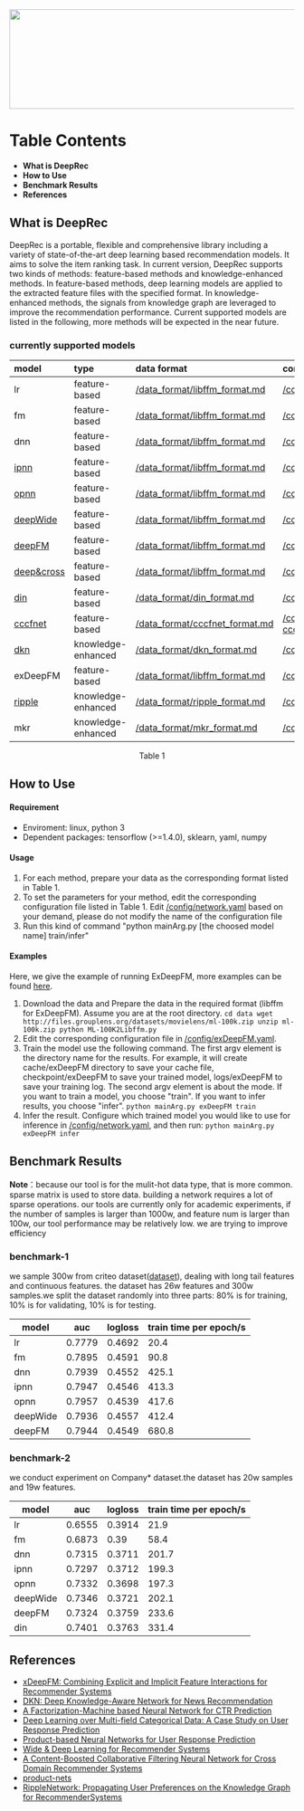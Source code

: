 <img src="https://s1.ax1x.com/2017/09/24/QzeaQ.png" width="509" height="176" />

# **Table Contents**
- **What is DeepRec** 
- **How to Use**
- **Benchmark Results**
- **References**

## **What is DeepRec**

DeepRec is a portable, flexible and comprehensive library including a variety of state-of-the-art deep learning based recommendation models. It aims to solve the item ranking task. In current version, DeepRec supports two kinds of methods: feature-based methods and knowledge-enhanced methods. In feature-based methods, deep learning models are applied to the extracted feature files with the specified format. In knowledge-enhanced methods, the signals from knowledge graph are leveraged to improve the recommendation performance. Current supported models are listed in the following, more methods will be expected in the near future. 

### **currently supported models**

model | type | data format | configuration example |
:---|:-----| :---|:------| 
lr | feature-based | [/data_format/libffm_format.md](https://github.com/zhfzhmsra/DeepRec/tree/master/data_format/libffm_format.md) | [/config/lr.yaml](https://github.com/zhfzhmsra/DeepRec/tree/master/config/lr.yaml) |
fm | feature-based | [/data_format/libffm_format.md](https://github.com/zhfzhmsra/DeepRec/tree/master/data_format/libffm_format.md) | [/config/fm.yaml](https://github.com/zhfzhmsra/DeepRec/tree/master/config/fm.yaml) |  
dnn | feature-based | [/data_format/libffm_format.md](https://github.com/zhfzhmsra/DeepRec/tree/master/data_format/libffm_format.md) | [/config/dnn.yaml](https://github.com/zhfzhmsra/DeepRec/tree/master/config/dnn.yaml) | 
[ipnn](https://arxiv.org/pdf/1611.00144.pdf) | feature-based | [/data_format/libffm_format.md](https://github.com/zhfzhmsra/DeepRec/tree/master/data_format/libffm_format.md) | [/config/ipnn.yaml](https://github.com/zhfzhmsra/DeepRec/tree/master/config/ipnn.yaml) | 
[opnn](https://arxiv.org/pdf/1611.00144.pdf) | feature-based | [/data_format/libffm_format.md](https://github.com/zhfzhmsra/DeepRec/tree/master/data_format/libffm_format.md) | [/config/opnn.yaml](https://github.com/zhfzhmsra/DeepRec/tree/master/config/opnn.yaml) | 
[deepWide](https://arxiv.org/abs/1606.07792) | feature-based | [/data_format/libffm_format.md](https://github.com/zhfzhmsra/DeepRec/tree/master/data_format/libffm_format.md) | [/config/deepWide.yaml](https://github.com/zhfzhmsra/DeepRec/tree/master/config/deepWide.yaml) |
[deepFM](https://arxiv.org/abs/1703.04247) | feature-based | [/data_format/libffm_format.md](https://github.com/zhfzhmsra/DeepRec/tree/master/data_format/libffm_format.md) | [/config/deepFM.yaml](https://github.com/zhfzhmsra/DeepRec/tree/master/config/deppFM.yaml) |
[deep&cross](https://arxiv.org/pdf/1708.05123.pdf) | feature-based |[/data_format/libffm_format.md](https://github.com/zhfzhmsra/DeepRec/tree/master/data_format/libffm_format.md) | [/config/deepcross.yaml](https://github.com/zhfzhmsra/DeepRec/tree/master/config/deepcross.yaml) |
[din](https://arxiv.org/pdf/1706.06978.pdf) | feature-based | [/data_format/din_format.md](https://github.com/zhfzhmsra/DeepRec/tree/master/data_format/din_format.md) | [/config/din.yaml](https://github.com/zhfzhmsra/DeepRec/tree/master/config/din.yaml) |
[cccfnet](https://dl.acm.org/citation.cfm?id=3054207) | feature-based | [/data_format/cccfnet_format.md](https://github.com/zhfzhmsra/DeepRec/tree/master/data_format/cccfnet_format.md) | [/config/cccfnet_classfy.yaml](https://github.com/zhfzhmsra/DeepRec/tree/master/config/cccfnet_classfy.yaml), [cccfnet_regress.yaml](https://github.com/zhfzhmsra/DeepRec/tree/master/config/cccfnet_regress.yaml) |
[dkn](https://dl.acm.org/citation.cfm?doid=3178876.3186175) | knowledge-enhanced | [/data_format/dkn_format.md](https://github.com/zhfzhmsra/DeepRec/tree/master/data_format/dkn_format.md) | [/config/dkn.yaml](https://github.com/zhfzhmsra/DeepRec/tree/master/config/dkn.yaml) |
exDeepFM | feature-based | [/data_format/libffm_format.md](https://github.com/zhfzhmsra/DeepRec/tree/master/data_format/libffm_format.md) | [/config/exDeepFM.yaml](https://github.com/zhfzhmsra/DeepRec/tree/master/config/exDeepFM.yaml)  |
[ripple](https://arxiv.org/abs/1803.03467) | knowledge-enhanced | [/data_format/ripple_format.md](https://github.com/zhfzhmsra/DeepRec/tree/master/data_format/ripple_format.md) | [/config/ripple.yaml](https://github.com/zhfzhmsra/DeepRec/tree/master/config/ripple.yaml) |
mkr | knowledge-enhanced | [/data_format/mkr_format.md](https://github.com/zhfzhmsra/DeepRec/tree/master/data_format/mkr_format.md) | [/config/mkr.yaml](https://github.com/zhfzhmsra/DeepRec/tree/master/config/mkr.yaml) |

<div align="center">Table 1</div>

## **How to Use**

#### **Requirement**
- Enviroment: linux, python 3 
- Dependent packages: tensorflow (>=1.4.0), sklearn, yaml, numpy 

#### **Usage**
  1. For each method, prepare your data as the corresponding format listed in Table 1.
  2. To set the parameters for your method, edit the corresponding configuration file listed in Table 1. Edit [/config/network.yaml](https://github.com/zhfzhmsra/DeepRec/tree/master/config/network.yaml) based on your demand, please do not modify the name of the configuration file
  3. Run this kind of command "python mainArg.py [the choosed model name] train/infer"

#### **Examples**  
Here, we give the example of running ExDeepFM, more examples can be found [here]().

  1. Download the data and Prepare the data in the required format (libffm for ExDeepFM). Assume you are at the root directory.
	```
	cd data
	wget http://files.grouplens.org/datasets/movielens/ml-100k.zip
	unzip ml-100k.zip
	python ML-100K2Libffm.py
	```
  2. Edit the corresponding configuration file in [/config/exDeepFM.yaml](https://github.com/zhfzhmsra/DeepRec/tree/master/config/exDeepFM.yaml).
  3. Train the model use the following command. The first argv element is the directory name for the results. For example, it will create cache/exDeepFM directory to save your cache file, checkpoint/exDeepFM to save your trained model, logs/exDeepFM to save your training log. The second argv element is about the mode. If you want to train a model, you choose "train". If you want to infer results, you choose "infer".
       ``` python mainArg.py exDeepFM train ``` 
  4. Infer the result. Configure which trained model you would like to use for inference in [/config/network.yaml](https://github.com/zhfzhmsra/DeepRec/tree/master/config/network.yaml), and then run:
       ``` python mainArg.py exDeepFM infer ```

## **Benchmark Results**
**Note**：because our tool is for the mulit-hot data type, that is more common. sparse matrix is ​​used to store data. building a network requires a lot of sparse operations. our tools are currently only for academic experiments, if the number of samples is larger than 1000w, and feature num is larger than 100w, our tool performance may be relatively low.
we are trying to improve efficiency 
### **benchmark-1**
we sample 300w from criteo dataset([dataset](https://www.kaggle.com/c/criteo-display-ad-challenge)), dealing with long tail features and continuous features. the dataset has 26w features and 300w samples.we split the dataset randomly into three parts: 80% is for training, 10% is for validating, 10% is for testing.


model | auc | logloss | train time per epoch/s|
----|------|------|------| 
lr | 0.7779 | 0.4692 | 20.4| 
fm | 0.7895 | 0.4591 | 90.8 |   
dnn | 0.7939 | 0.4552 | 425.1 |  
ipnn | 0.7947 | 0.4546 | 413.3 |  
opnn | 0.7957 | 0.4539 | 417.6 |  
deepWide | 0.7936 | 0.4557 | 412.4 | 
deepFM | 0.7944 | 0.4549 | 680.8 | 

### **benchmark-2**
we conduct experiment on Company* dataset.the dataset has 20w samples and 19w features. 

model | auc | logloss | train time per epoch/s|
----|------|------|------| 
lr | 0.6555 | 0.3914 | 21.9| 
fm | 0.6873 | 0.39 | 58.4 |   
dnn | 0.7315 | 0.3711 | 201.7 |  
ipnn | 0.7297 | 0.3712 | 199.3 |  
opnn | 0.7332 | 0.3698 | 197.3 |  
deepWide | 0.7346 | 0.3721 | 202.1 | 
deepFM | 0.7324 | 0.3759 | 233.6 | 
din | 0.7401 | 0.3763 | 331.4 | 

## References
- [xDeepFM: Combining Explicit and Implicit Feature Interactions for Recommender Systems](https://arxiv.org/abs/1803.05170)
- [DKN: Deep Knowledge-Aware Network for News Recommendation](https://arxiv.org/pdf/1801.08284v1.pdf)
- [A Factorization-Machine based Neural Network for CTR Prediction](https://arxiv.org/abs/1703.04247)
- [Deep Learning over Multi-field Categorical Data: A Case Study on User Response Prediction](https://arxiv.org/abs/1601.02376)
- [Product-based Neural Networks for User Response Prediction](https://arxiv.org/abs/1611.00144)
- [Wide & Deep Learning for Recommender Systems](https://arxiv.org/abs/1606.07792)
- [A Content-Boosted Collaborative Filtering Neural Network for Cross Domain Recommender Systems](http://dl.acm.org/citation.cfm?id=3054207)
- [product-nets](https://github.com/Atomu2014/product-nets)
- [RippleNetwork: Propagating User Preferences on the Knowledge Graph for RecommenderSystems](https://arxiv.org/pdf/1803.03467.pdf)